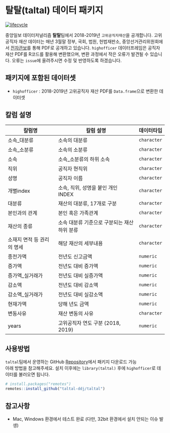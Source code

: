 
<!-- README.md is generated from README.Rmd. Please edit that file -->

# 탈탈(taltal) 데이터 패키지

[![lifecycle](https://img.shields.io/badge/lifecycle-stable-brightgreen.svg)](https://www.tidyverse.org/lifecycle/#stable)

중앙일보 데이터저널리즘 **탈탈**팀에서 2018-2019년 `고위공직자재산`을 공개합니다. 고위공직자 재산 데이터는 매년 3월말
정부, 국회, 법원, 헌법재판소, 중앙선거관리위원회에서
[전자관보](http://gwanbo.mois.go.kr/user/tema/temaListPage.do)를 통해
PDF로 공개하고 있습니다. `highofficer` 데이터프레임은 공직자 재산 PDF를 R코드를 활용해 변환했으며, 변환
과정에서 작은 오류가 발견될 수 있습니다. 오류는 `issue`에 올려주시면 수정 및 반영하도록 하겠습니다.

## 패키지에 포함된 데이터셋

  - `highofficer` : 2018-2019년 고위공직자 재산 PDF를 `Data.frame`으로 변환한 데이터셋

## 칼럼 설명

| 칼럼명             | 칼럼 설명                     | 데이터타입       |
| --------------- | ------------------------- | ----------- |
| 소속\_대분류         | 소속의 대분류                   | `character` |
| 소속\_소분류         | 소속의 소분류                   | `character` |
| 소속              | 소속\_소분류의 하위 소속            | `character` |
| 직위              | 공직자 현직위                   | `character` |
| 성명              | 공직자 이름                    | `character` |
| 개별index         | 소속, 직위, 성명을 붙인 개인 INDEX   | `character` |
| 대분류             | 재산의 대분류, 17개로 구분          | `character` |
| 본인과의 관계         | 본인 혹은 가족관계                | `character` |
| 재산의 종류          | 소속 대분류 기준으로 구분되는 재산 하위 분류 | `character` |
| 소재지 면적 등 권리의 명세 | 해당 재산의 세부내용               | `character` |
| 종전가액            | 전년도 신고금액                  | `numeric`   |
| 증가액             | 전년도 대비 증가액                | `numeric`   |
| 증가액\_실거래가       | 전년도 대비 실증가액               | `numeric`   |
| 감소액             | 전년도 대비 감소액                | `numeric`   |
| 감소액\_실거래가       | 전년도 대비 실감소액               | `numeric`   |
| 현재가액            | 당해 년도 금액                  | `numeric`   |
| 변동사유            | 재산 변동의 사유                 | `character` |
| years           | 고위공직자 연도 구분 (2018, 2019)  | `numeric`   |

## 사용방법

`taltal`팀에서 운영하는 GitHub
[Repository](https://github.com/taltal-ddj/taltal)에서 패키지 다운로드 가능  
아래 방법을 참고해주세요. 설치 이후에는 `library(taltal)` 후에 `highofficer`로 데이터를 불러오면
됩니다.

``` r
# install.packages("remotes")
remotes::install_github("taltal-ddj/taltal")
```

## 참고사항

  - Mac, Windows 환경에서 테스트 완료 (다만, 32bit 환경에서 설치 안되는 이슈 발생)

